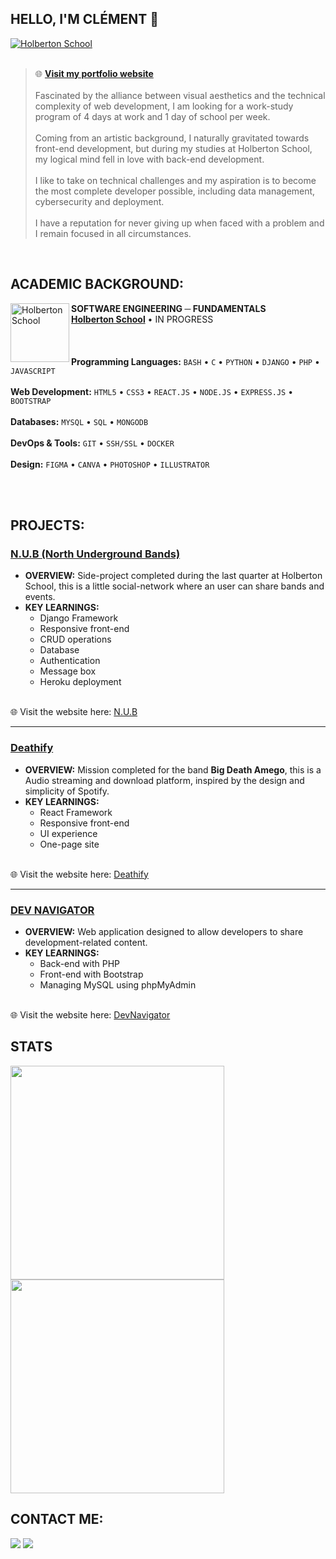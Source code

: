 ## HELLO, I'M CLÉMENT 👋

[<img align="center" alt="Holberton School" src="https://i.postimg.cc/7hVjYdZX/Capture-d-cran-2024-07-29-101320.png"/>](https://www.linkedin.com/in/cl%C3%A9ment-defer-21a2262a7/) 
<br><br>
> 🌐 [**Visit my portfolio website**](https://clementdefer.netlify.app/)
<br><br>
Fascinated by the alliance between visual aesthetics and the technical complexity of web development, I am looking for a work-study program of 4 days at work and 1 day of school per week.<br><br>
Coming from an artistic background, I naturally gravitated towards front-end development, but during my studies at Holberton School, my logical mind fell in love with back-end development.<br><br>
I like to take on technical challenges and my aspiration is to become the most complete developer possible, including data management, cybersecurity and deployment.<br><br>
I have a reputation for never giving up when faced with a problem and I remain focused in all circumstances.
<br>

## ACADEMIC BACKGROUND:
[<img align="left" height="94px" width="94px" alt="Holberton School" src="https://blog.holbertonschool.com/wp-content/uploads/2019/04/instagram_feed180.jpg"/>](https://www.holbertonschool.fr/)
**SOFTWARE ENGINEERING ─ FUNDAMENTALS** \
[**Holberton School**](https://www.holbertonschool.fr/) • IN PROGRESS \
<br><br><br>
**Programming Languages:** `BASH` • `C` • `PYTHON` • `DJANGO` • `PHP` •  `JAVASCRIPT` <br><br>
**Web Development:** `HTML5` • `CSS3` • `REACT.JS` • `NODE.JS` • `EXPRESS.JS` • `BOOTSTRAP` <br><br>
**Databases:** `MYSQL` • `SQL` • `MONGODB` <br><br>
**DevOps & Tools:** `GIT` • `SSH/SSL` •  `DOCKER` <br><br>
**Design:** `FIGMA` • `CANVA` • `PHOTOSHOP` • `ILLUSTRATOR` <br><br>

<br clear="left"/>

## PROJECTS:

### [N.U.B (North Underground Bands)](https://github.com/CLMNTDFR/N.U.B)

- **OVERVIEW:** 
Side-project completed during the last quarter at Holberton School, this is a little social-network where an user can share bands and events. 
- **KEY LEARNINGS:** 
  - Django Framework
  - Responsive front-end
  - CRUD operations
  - Database
  - Authentication
  - Message box
  - Heroku deployment
<br>
🌐 Visit the website here: <a href="https://nub-3d9824fd9adf.herokuapp.com/" target="_blank">N.U.B</a>

<hr>

### [Deathify](https://github.com/CLMNTDFR/Deathify)

- **OVERVIEW:** 
Mission completed for the band **Big Death Amego**, this is a Audio streaming and download platform, inspired by the design and simplicity of Spotify. 
- **KEY LEARNINGS:** 
  - React Framework
  - Responsive front-end
  - UI experience
  - One-page site
<br>
🌐 Visit the website here: <a href="https://deathify.netlify.app/" target="_blank">Deathify</a>

<hr>

### [DEV NAVIGATOR](https://github.com/CLMNTDFR/DevNavigator)

- **OVERVIEW:** 
Web application designed to allow developers to share development-related content. 
- **KEY LEARNINGS:** 
  - Back-end with PHP
  - Front-end with Bootstrap
  - Managing MySQL using phpMyAdmin
<br>
🌐 Visit the website here: <a href="http://devnavigator.kesug.com/" target="_blank">DevNavigator</a>

## STATS
  <img width="342" src="https://github-readme-stats.vercel.app/api?username=CLMNTDFR&show_icons=true&theme=prussian&rank_icon=github">
  <img width="342" src="https://github-readme-stats.vercel.app/api/top-langs/?username=CLMNTDFR&size_weight=0.5&count_weight=0.5&layout=compact&theme=prussian">
  <br>

## CONTACT ME:
<div>
<a href = "mailto: deferclement59@gmail.com"><img loading="lazy" src="https://img.shields.io/badge/Gmail-D14836?style=for-the-badge&logo=gmail&logoColor=white" target="_blank"></a>
<a href="https://www.linkedin.com/in/clément-defer-21a2262a7/" target="_blank"><img loading="lazy" src="https://img.shields.io/badge/-LinkedIn-%230077B5?style=for-the-badge&logo=linkedin&logoColor=white" target="_blank"></a>   
</div>

<br>

